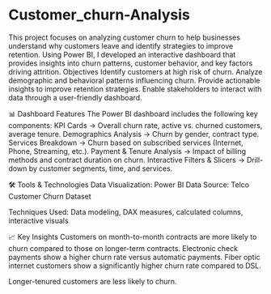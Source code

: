 # Customer_churn-Analysis
This project focuses on analyzing customer churn to help businesses understand why customers leave and identify strategies to improve retention. Using Power BI, I developed an interactive dashboard that provides insights into churn patterns, customer behavior, and key factors driving attrition.
Objectives
Identify customers at high risk of churn.
Analyze demographic and behavioral patterns influencing churn.
Provide actionable insights to improve retention strategies.
Enable stakeholders to interact with data through a user-friendly dashboard.

📊 Dashboard Features
The Power BI dashboard includes the following key components:
KPI Cards → Overall churn rate, active vs. churned customers, average tenure.
Demographics Analysis → Churn by gender, contract type.
Services Breakdown → Churn based on subscribed services (Internet, Phone, Streaming, etc.).
Payment & Tenure Analysis → Impact of billing methods and contract duration on churn.
Interactive Filters & Slicers → Drill-down by customer segments, time, and services.

🛠️ Tools & Technologies
Data Visualization: Power BI
Data Source: Telco Customer Churn Dataset

Techniques Used: Data modeling, DAX measures, calculated columns, interactive visuals

📈 Key Insights
Customers on month-to-month contracts are more likely to churn compared to those on longer-term contracts.
Electronic check payments show a higher churn rate versus automatic payments.
Fiber optic internet customers show a significantly higher churn rate compared to DSL.

Longer-tenured customers are less likely to churn.
